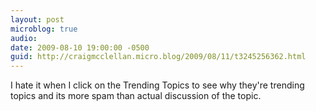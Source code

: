 ```yaml
---
layout: post
microblog: true
audio: 
date: 2009-08-10 19:00:00 -0500
guid: http://craigmcclellan.micro.blog/2009/08/11/t3245256362.html
---
```

I hate it when I click on the Trending Topics to see why they're trending topics and its more spam than actual discussion of the topic.
